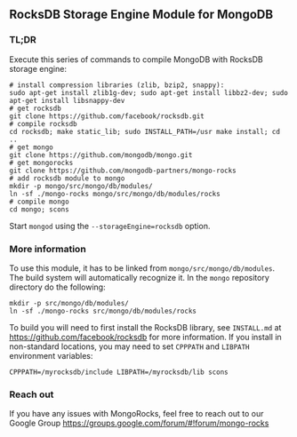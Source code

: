 ## RocksDB Storage Engine Module for MongoDB

### TL;DR

Execute this series of commands to compile MongoDB with RocksDB storage engine:

    # install compression libraries (zlib, bzip2, snappy):
    sudo apt-get install zlib1g-dev; sudo apt-get install libbz2-dev; sudo apt-get install libsnappy-dev
    # get rocksdb
    git clone https://github.com/facebook/rocksdb.git
    # compile rocksdb
    cd rocksdb; make static_lib; sudo INSTALL_PATH=/usr make install; cd ..
    # get mongo
    git clone https://github.com/mongodb/mongo.git
    # get mongorocks
    git clone https://github.com/mongodb-partners/mongo-rocks
    # add rocksdb module to mongo
    mkdir -p mongo/src/mongo/db/modules/
    ln -sf ./mongo-rocks mongo/src/mongo/db/modules/rocks
    # compile mongo
    cd mongo; scons

Start `mongod` using the `--storageEngine=rocksdb` option.

### More information

To use this module, it has to be linked from `mongo/src/mongo/db/modules`. The build system will automatically recognize it. In the `mongo` repository directory do the following:

    mkdir -p src/mongo/db/modules/
    ln -sf ./mongo-rocks src/mongo/db/modules/rocks

To build you will need to first install the RocksDB library, see `INSTALL.md`
at https://github.com/facebook/rocksdb for more information. If you install
in non-standard locations, you may need to set `CPPPATH` and `LIBPATH`
environment variables:

    CPPPATH=/myrocksdb/include LIBPATH=/myrocksdb/lib scons

### Reach out

If you have any issues with MongoRocks, feel free to reach out to our Google Group https://groups.google.com/forum/#!forum/mongo-rocks
